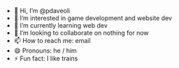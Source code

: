 - 👋 Hi, I’m @pdaveoli
- 👀 I’m interested in game development and website dev
- 🌱 I’m currently learning web dev
- 💞️ I’m looking to collaborate on nothing for now
- 📫 How to reach me: email
- 😄 Pronouns: he / him
- ⚡ Fun fact: I like trains

<!---
pdaveoli/pdaveoli is a ✨ special ✨ repository because its `README.md` (this file) appears on your GitHub profile.
You can click the Preview link to take a look at your changes.
--->
